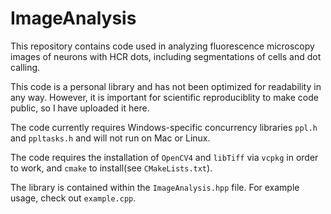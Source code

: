 # ImageAnalysis

This repository contains code used in analyzing fluorescence microscopy images of neurons with HCR dots,
including segmentations of cells and dot calling.

This code is a personal library and has not been optimized for readability in any way.
However, it is important for scientific reproduciblity to make code public, so I have uploaded it here. 

The code currently requires Windows-specific concurrency libraries `ppl.h` and `ppltasks.h` and will not run on
Mac or Linux.

The code requires the installation of `OpenCV4` and `libTiff` via `vcpkg` in order to work,
and `cmake` to install(see `CMakeLists.txt`).

The library is contained within the `ImageAnalysis.hpp` file. For example usage, check out `example.cpp`.


